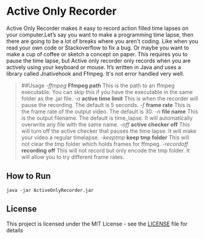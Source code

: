 # Active Only Recorder
Active Only Recorder makes it easy to record action filled time lapses on your computer.Let’s say you want to make a programming time lapse, then there are going to be a lot of breaks where you aren't coding. Like when you read your own code or Stackoverflow to fix a bug. Or maybe you want to make a cup of coffee or sketch a concept on paper. This requires you to pause the time lapse, but Active only recorder only records when you are actively using your keyboard or mouse.
It’s written in Java and uses a library called Jnativehook and Ffmpeg. It's not error handled very well.

>##Usage
*-ffmpeg*   **Ffmpeg path** This is the path to an ffmpeg executable. You can skip this if you have the executable in the same folder as the .jar file.
*-a*   **active time limit** This is when the recorder will pause the recording. The default is 5 seconds.
*-f*   **frame rate** This is the frame rate of the output video. The default is 30.
*-n*   **file name** This is the output filename. The default is time_lapse. It will automatically overwrite any file with the same name.
*-off*     **active checker off** This will turn off the active checker that pauses the time lapse. It will make your video a regular timelapse.
*-keeptmp*    **keep tmp folder** This will not clear the tmp folder which holds frames for ffmpeg. 
*-recordoff*  **recording off** This will not record but only encode the tmp folder. It will allow you to try different frame rates. 

## How to Run

```
java -jar ActiveOnlyRecorder.jar
```

## License

This project is licensed under the MIT License - see the [LICENSE](LICENSE) file for details